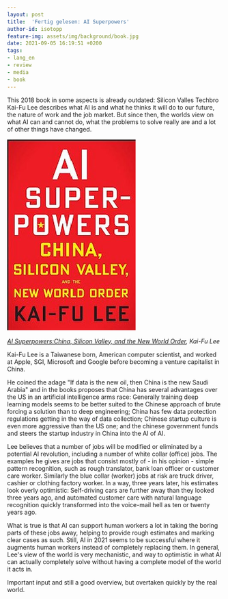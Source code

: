 ```yaml
---
layout: post
title:  'Fertig gelesen: AI Superpowers'
author-id: isotopp
feature-img: assets/img/background/book.jpg
date: 2021-09-05 16:19:51 +0200
tags:
- lang_en
- review
- media
- book
---
```


This 2018 book in some aspects is already outdated: Silicon Valles Techbro Kai-Fu Lee describes what AI is and what he thinks it will do to our future, the nature of work and the job market.
But since then, the worlds view on what AI can and cannot do, what the problems to solve really are and a lot of other things have changed. 

[![](/uploads/2021/09/ai-superpowers.jpg)](https://www.amazon.de/AI-Superpowers-Silicon-Valley-English-ebook/dp/B0795DNWCF)

*[AI Superpowers:China, Silicon Valley, and the New World Order](https://www.amazon.de/AI-Superpowers-Silicon-Valley-English-ebook/dp/B0795DNWCF), Kai-Fu Lee*

Kai-Fu Lee is a Taiwanese born, American computer scientist, and worked at Apple, SGI, Microsoft and Google before becoming a venture capitalist in China.

He coined the adage "If data is the new oil, then China is the new Saudi Arabia" and in the books proposes that China has several advantages over the US in an artificial intelligence arms race:
Generally training deep learning models seems to be better suited to the Chinese approach of brute forcing a solution than to deep engineering;
China has few data protection regulations getting in the way of data collection;
Chinese startup culture is even more aggressive than the US one; and
the chinese government funds and steers the startup industry in China into the AI of AI.

Lee believes that a number of jobs will be modified or eliminated by a potential AI revolution, including a number of white collar (office) jobs.
The examples he gives are jobs that consist mostly of - in his opinion - simple pattern recognition, such as rough translator, bank loan officer or customer care worker.
Similarly the blue collar (worker) jobs at risk are truck driver, cashier or clothing factory worker.
In a way, three years later, his estimates look overly optimistic:
Self-driving cars are further away than they looked three years ago, and automated customer care with natural language recognition quickly transformed into the voice-mail hell as ten or twenty years ago.

What is true is that AI can support human workers a lot in taking the boring parts of these jobs away, helping to provide rough estimates and marking clear cases as such.
Still, AI in 2021 seems to be successful where it augments human workers instead of completely replacing them.
In general, Lee's view of the world is very mechanistic, and way to optimistic in what AI can actually completely solve without having a complete model of the world it acts in.

Important input and still a good overview, but overtaken quickly by the real world.